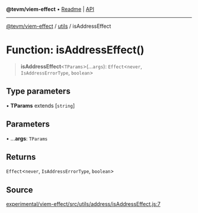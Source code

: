 **@tevm/viem-effect** • [Readme](../../README.md) \| [API](../../modules.md)

***

[@tevm/viem-effect](../../README.md) / [utils](../README.md) / isAddressEffect

# Function: isAddressEffect()

> **isAddressEffect**\<`TParams`\>(...`args`): `Effect`\<`never`, `IsAddressErrorType`, `boolean`\>

## Type parameters

• **TParams** extends [`string`]

## Parameters

• ...**args**: `TParams`

## Returns

`Effect`\<`never`, `IsAddressErrorType`, `boolean`\>

## Source

[experimental/viem-effect/src/utils/address/isAddressEffect.js:7](https://github.com/evmts/tevm-monorepo/blob/main/experimental/viem-effect/src/utils/address/isAddressEffect.js#L7)
